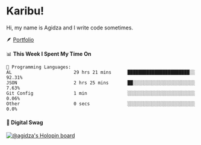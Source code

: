# Karibu!
Hi, my name is Agidza and I write code sometimes.

🪶 [Portfolio](https://lynnagidza.github.io/)

<!--START_SECTION:waka-->
📊 **This Week I Spent My Time On** 

```text
💬 Programming Languages: 
AL                       29 hrs 21 mins      ███████████████████████░░   92.31% 
JSON                     2 hrs 25 mins       ██░░░░░░░░░░░░░░░░░░░░░░░   7.63% 
Git Config               1 min               ░░░░░░░░░░░░░░░░░░░░░░░░░   0.06% 
Other                    0 secs              ░░░░░░░░░░░░░░░░░░░░░░░░░   0.0%

```


<!--END_SECTION:waka-->
#### 💟 **Digital Swag**
[![@agidza's Holopin board](https://holopin.me/agidza)](https://holopin.io/@agidza)
